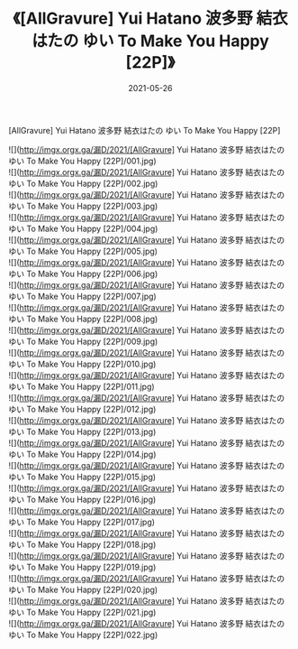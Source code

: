﻿---
layout: post
title:  《[AllGravure] Yui Hatano 波多野 結衣はたの ゆい To Make You Happy [22P]》
date:   2021-05-26
img: http://imgx.orgx.ga/漏D/2021/[AllGravure] Yui Hatano 波多野 結衣はたの ゆい To Make You Happy [22P]/000.jpg
categories: [美女, 清纯, 唯美]
---

[AllGravure] Yui Hatano 波多野 結衣はたの ゆい To Make You Happy [22P]

  ![](http://imgx.orgx.ga/漏D/2021/[AllGravure] Yui Hatano 波多野 結衣はたの ゆい To Make You Happy [22P]/001.jpg) <br> ![](http://imgx.orgx.ga/漏D/2021/[AllGravure] Yui Hatano 波多野 結衣はたの ゆい To Make You Happy [22P]/002.jpg) <br> ![](http://imgx.orgx.ga/漏D/2021/[AllGravure] Yui Hatano 波多野 結衣はたの ゆい To Make You Happy [22P]/003.jpg) <br> ![](http://imgx.orgx.ga/漏D/2021/[AllGravure] Yui Hatano 波多野 結衣はたの ゆい To Make You Happy [22P]/004.jpg) <br> ![](http://imgx.orgx.ga/漏D/2021/[AllGravure] Yui Hatano 波多野 結衣はたの ゆい To Make You Happy [22P]/005.jpg) <br> ![](http://imgx.orgx.ga/漏D/2021/[AllGravure] Yui Hatano 波多野 結衣はたの ゆい To Make You Happy [22P]/006.jpg) <br> ![](http://imgx.orgx.ga/漏D/2021/[AllGravure] Yui Hatano 波多野 結衣はたの ゆい To Make You Happy [22P]/007.jpg) <br> ![](http://imgx.orgx.ga/漏D/2021/[AllGravure] Yui Hatano 波多野 結衣はたの ゆい To Make You Happy [22P]/008.jpg) <br> ![](http://imgx.orgx.ga/漏D/2021/[AllGravure] Yui Hatano 波多野 結衣はたの ゆい To Make You Happy [22P]/009.jpg) <br> ![](http://imgx.orgx.ga/漏D/2021/[AllGravure] Yui Hatano 波多野 結衣はたの ゆい To Make You Happy [22P]/010.jpg) <br> ![](http://imgx.orgx.ga/漏D/2021/[AllGravure] Yui Hatano 波多野 結衣はたの ゆい To Make You Happy [22P]/011.jpg) <br> ![](http://imgx.orgx.ga/漏D/2021/[AllGravure] Yui Hatano 波多野 結衣はたの ゆい To Make You Happy [22P]/012.jpg) <br> ![](http://imgx.orgx.ga/漏D/2021/[AllGravure] Yui Hatano 波多野 結衣はたの ゆい To Make You Happy [22P]/013.jpg) <br> ![](http://imgx.orgx.ga/漏D/2021/[AllGravure] Yui Hatano 波多野 結衣はたの ゆい To Make You Happy [22P]/014.jpg) <br> ![](http://imgx.orgx.ga/漏D/2021/[AllGravure] Yui Hatano 波多野 結衣はたの ゆい To Make You Happy [22P]/015.jpg) <br> ![](http://imgx.orgx.ga/漏D/2021/[AllGravure] Yui Hatano 波多野 結衣はたの ゆい To Make You Happy [22P]/016.jpg) <br> ![](http://imgx.orgx.ga/漏D/2021/[AllGravure] Yui Hatano 波多野 結衣はたの ゆい To Make You Happy [22P]/017.jpg) <br> ![](http://imgx.orgx.ga/漏D/2021/[AllGravure] Yui Hatano 波多野 結衣はたの ゆい To Make You Happy [22P]/018.jpg) <br> ![](http://imgx.orgx.ga/漏D/2021/[AllGravure] Yui Hatano 波多野 結衣はたの ゆい To Make You Happy [22P]/019.jpg) <br> ![](http://imgx.orgx.ga/漏D/2021/[AllGravure] Yui Hatano 波多野 結衣はたの ゆい To Make You Happy [22P]/020.jpg) <br> ![](http://imgx.orgx.ga/漏D/2021/[AllGravure] Yui Hatano 波多野 結衣はたの ゆい To Make You Happy [22P]/021.jpg) <br> ![](http://imgx.orgx.ga/漏D/2021/[AllGravure] Yui Hatano 波多野 結衣はたの ゆい To Make You Happy [22P]/022.jpg) <br>